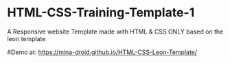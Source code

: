 # HTML-CSS-Training-Template-1
A Responsive website Template made with HTML &amp; CSS ONLY based on the leon template 


#Demo at: https://mina-droid.github.io/HTML-CSS-Leon-Template/
